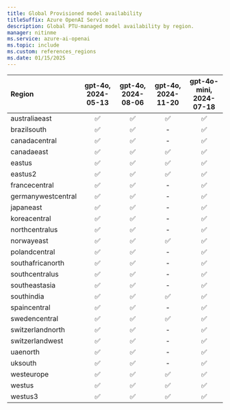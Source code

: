 ```yaml
---
title: Global Provisioned model availability
titleSuffix: Azure OpenAI Service
description: Global PTU-managed model availability by region.
manager: nitinme
ms.service: azure-ai-openai
ms.topic: include
ms.custom: references_regions
ms.date: 01/15/2025
---
```


| **Region**     | **gpt-4o**, **2024-05-13**   | **gpt-4o**, **2024-08-06**   | **gpt-4o**, **2024-11-20**   | **gpt-4o-mini**, **2024-07-18**   |
|:-------------------|:--------------------------:|:--------------------------:|:--------------------------:|:-------------------------------:|
| australiaeast      | ✅                       | ✅                       | ✅                       | ✅                            |
| brazilsouth        | ✅                       | ✅                       | -                      | ✅                            |
| canadacentral      | ✅                       | ✅                       | -                      | ✅                            |
| canadaeast         | ✅                       | ✅                       | ✅                       | ✅                            |
| eastus             | ✅                       | ✅                       | ✅                       | ✅                            |
| eastus2            | ✅                       | ✅                       | ✅                       | ✅                            |
| francecentral      | ✅                       | ✅                       | -                      | ✅                            |
| germanywestcentral | ✅                       | ✅                       | -                      | ✅                            |
| japaneast          | ✅                       | ✅                       | -                      | ✅                            |
| koreacentral       | ✅                       | ✅                       | -                      | ✅                            |
| northcentralus     | ✅                       | ✅                       | -                      | ✅                            |
| norwayeast         | ✅                       | ✅                       | ✅                       | ✅                            |
| polandcentral      | ✅                       | ✅                       | -                      | ✅                            |
| southafricanorth   | ✅                       | ✅                       | -                      | ✅                            |
| southcentralus     | ✅                       | ✅                       | -                      | ✅                            |
| southeastasia      | ✅                       | ✅                       | -                      | ✅                            |
| southindia         | ✅                       | ✅                       | ✅                       | ✅                            |
| spaincentral       | ✅                       | ✅                       | -                      | ✅                            |
| swedencentral      | ✅                       | ✅                       | ✅                       | ✅                            |
| switzerlandnorth   | ✅                       | ✅                       | -                      | ✅                            |
| switzerlandwest    | ✅                       | ✅                       | -                      | ✅                            |
| uaenorth           | ✅                       | ✅                       | -                      | ✅                            |
| uksouth            | ✅                       | ✅                       | -                      | ✅                            |
| westeurope         | ✅                       | ✅                       | ✅                       | ✅                            |
| westus             | ✅                       | ✅                       | ✅                       | ✅                            |
| westus3            | ✅                       | ✅                       | ✅                       | ✅                            |